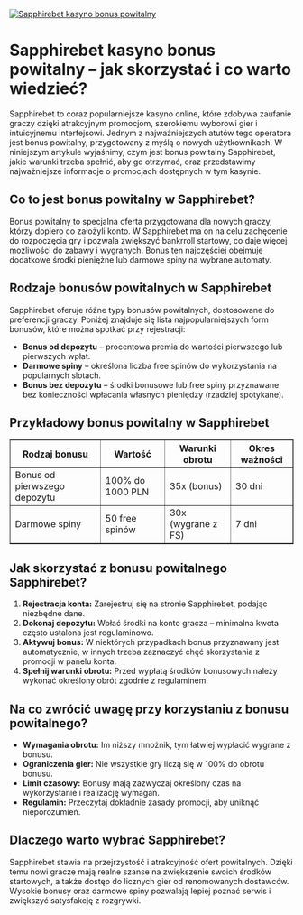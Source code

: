 [![Sapphirebet kasyno bonus powitalny](https://123-caf.pages.dev/gitsignup.png)](https://vrmoo.ru/Bt82HjjY)

<h1>Sapphirebet kasyno bonus powitalny – jak skorzystać i co warto wiedzieć?</h1> <p>Sapphirebet to coraz popularniejsze kasyno online, które zdobywa zaufanie graczy dzięki atrakcyjnym promocjom, szerokiemu wyborowi gier i intuicyjnemu interfejsowi. Jednym z najważniejszych atutów tego operatora jest bonus powitalny, przygotowany z myślą o nowych użytkownikach. W niniejszym artykule wyjaśnimy, czym jest bonus powitalny Sapphirebet, jakie warunki trzeba spełnić, aby go otrzymać, oraz przedstawimy najważniejsze informacje o promocjach dostępnych w tym kasynie.</p>  <h2>Co to jest bonus powitalny w Sapphirebet?</h2> <p>Bonus powitalny to specjalna oferta przygotowana dla nowych graczy, którzy dopiero co założyli konto. W Sapphirebet ma on na celu zachęcenie do rozpoczęcia gry i pozwala zwiększyć bankrroll startowy, co daje więcej możliwości do zabawy i wygranych. Bonus ten najczęściej obejmuje dodatkowe środki pieniężne lub darmowe spiny na wybrane automaty.</p>  <h2>Rodzaje bonusów powitalnych w Sapphirebet</h2> <p>Sapphirebet oferuje różne typy bonusów powitalnych, dostosowane do preferencji graczy. Poniżej znajduje się lista najpopularniejszych form bonusów, które można spotkać przy rejestracji:</p> <ul>   <li><strong>Bonus od depozytu</strong> – procentowa premia do wartości pierwszego lub pierwszych wpłat.</li>   <li><strong>Darmowe spiny</strong> – określona liczba free spinów do wykorzystania na popularnych slotach.</li>   <li><strong>Bonus bez depozytu</strong> – środki bonusowe lub free spiny przyznawane bez konieczności wpłacania własnych pieniędzy (rzadziej spotykane).</li> </ul>  <h2>Przykładowy bonus powitalny w Sapphirebet</h2> <table border="1" cellpadding="8" cellspacing="0" style="border-collapse: collapse; width: 100%; max-width: 600px;">   <thead>     <tr>       <th>Rodzaj bonusu</th>       <th>Wartość</th>       <th>Warunki obrotu</th>       <th>Okres ważności</th>     </tr>   </thead>   <tbody>     <tr>       <td>Bonus od pierwszego depozytu</td>       <td>100% do 1000 PLN</td>       <td>35x (bonus)</td>       <td>30 dni</td>     </tr>     <tr>       <td>Darmowe spiny</td>       <td>50 free spinów</td>       <td>30x (wygrane z FS)</td>       <td>7 dni</td>     </tr>   </tbody> </table>  <h2>Jak skorzystać z bonusu powitalnego Sapphirebet?</h2> <ol>   <li><strong>Rejestracja konta:</strong> Zarejestruj się na stronie Sapphirebet, podając niezbędne dane.</li>   <li><strong>Dokonaj depozytu:</strong> Wpłać środki na konto gracza – minimalna kwota często ustalona jest regulaminowo.</li>   <li><strong>Aktywuj bonus:</strong> W niektórych przypadkach bonus przyznawany jest automatycznie, w innych trzeba zaznaczyć chęć skorzystania z promocji w panelu konta.</li>   <li><strong>Spełnij warunki obrotu:</strong> Przed wypłatą środków bonusowych należy wykonać określony obrót zgodnie z regulaminem.</li> </ol>  <h2>Na co zwrócić uwagę przy korzystaniu z bonusu powitalnego?</h2> <ul>   <li><strong>Wymagania obrotu:</strong> Im niższy mnożnik, tym łatwiej wypłacić wygrane z bonusu.</li>   <li><strong>Ograniczenia gier:</strong> Nie wszystkie gry liczą się w 100% do obrotu bonusu.</li>   <li><strong>Limit czasowy:</strong> Bonusy mają zazwyczaj określony czas na wykorzystanie i realizację wymagań.</li>   <li><strong>Regulamin:</strong> Przeczytaj dokładnie zasady promocji, aby uniknąć nieporozumień.</li> </ul>  <h2>Dlaczego warto wybrać Sapphirebet?</h2> <p>Sapphirebet stawia na przejrzystość i atrakcyjność ofert powitalnych. Dzięki temu nowi gracze mają realne szanse na zwiększenie swoich środków startowych, a także dostęp do licznych gier od renomowanych dostawców. Wysokie bonusy oraz darmowe spiny pozwalają lepiej poznać serwis i zwiększyć satysfakcję z rozgrywki.</p>